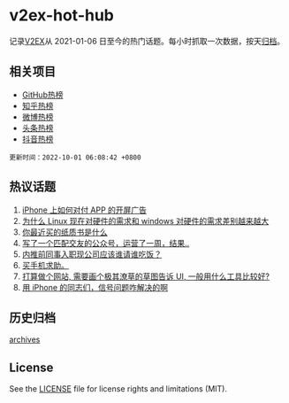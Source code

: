 # v2ex-hot-hub

 记录[V2EX](https://www.v2ex.com/)从 2021-01-06 日至今的热门话题。每小时抓取一次数据，按天[归档](archives)。
 
 ## 相关项目

- [GitHub热榜](https://github.com/snaildev/github-hot-hub)
- [知乎热榜](https://github.com/snaildev/zhihu-hot-hub)
- [微博热榜](https://github.com/snaildev/weibo-hot-hub)
- [头条热榜](https://github.com/snaildev/toutiao-hot-hub)
- [抖音热榜](https://github.com/snaildev/douyin-hot-hub)


 `更新时间：2022-10-01 06:08:42 +0800`

## 热议话题

1. [iPhone 上如何对付 APP 的开屏广告](https://www.v2ex.com/t/883972)
1. [为什么 Linux 现在对硬件的需求和 windows 对硬件的需求差别越来越大](https://www.v2ex.com/t/884049)
1. [你最近买的纸质书是什么](https://www.v2ex.com/t/884039)
1. [写了一个匹配交友的公众号，运营了一周，结果..](https://www.v2ex.com/t/884029)
1. [内推前同事入职现公司应该谁请谁吃饭？](https://www.v2ex.com/t/883977)
1. [买手机求助。](https://www.v2ex.com/t/883957)
1. [打算做个网站, 需要画个极其潦草的草图告诉 UI, 一般用什么工具比较好?](https://www.v2ex.com/t/883946)
1. [用 iPhone 的同志们，信号问题咋解决的啊](https://www.v2ex.com/t/883961)

## 历史归档

[archives](archives)

## License

See the [LICENSE](LICENSE) file for license rights and limitations (MIT).
